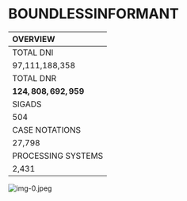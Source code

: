 # BOUNDLESSINFORMANT 

| OVERVIEW |
| :-- |
| TOTAL DNI |
| 97,111,188,358 |
| TOTAL DNR |
| $\mathbf{1 2 4 , 8 0 8 , 6 9 2 , 9 5 9}$ |
| SIGADS |
| 504 |
| CASE NOTATIONS |
| 27,798 |
| PROCESSING SYSTEMS |
| 2,431 |
![img-0.jpeg](img-0.jpeg)
